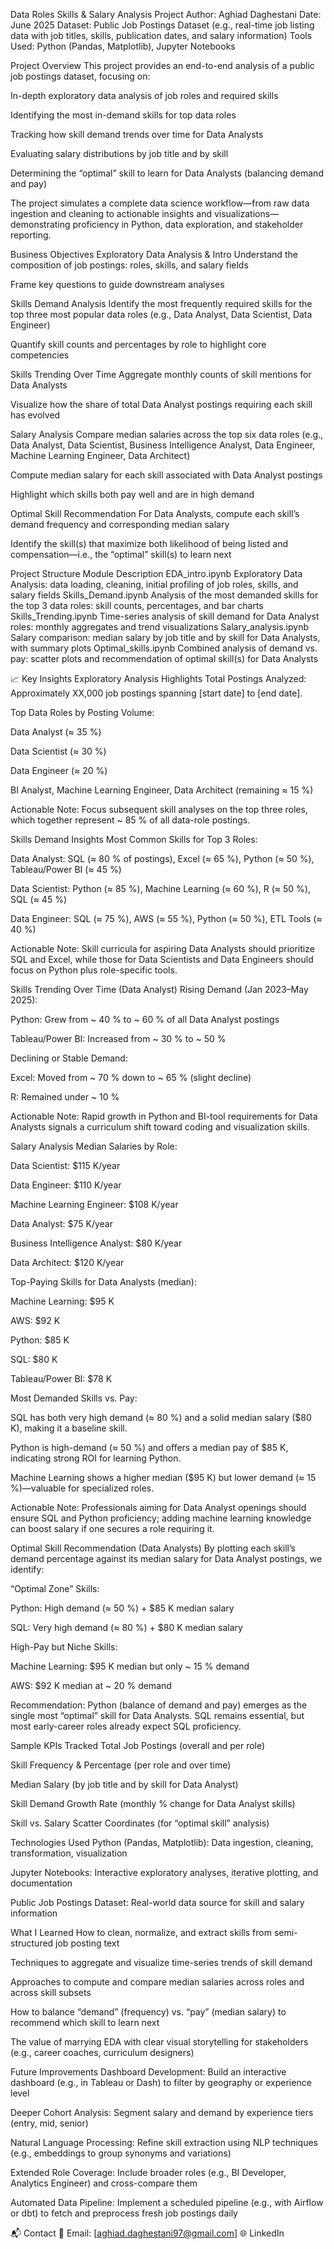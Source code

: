 Data Roles Skills & Salary Analysis Project
Author: Aghiad Daghestani
Date: June 2025
Dataset: Public Job Postings Dataset (e.g., real-time job listing data with job titles, skills, publication dates, and salary information)
Tools Used: Python (Pandas, Matplotlib), Jupyter Notebooks

Project Overview
This project provides an end-to-end analysis of a public job postings dataset, focusing on:

In-depth exploratory data analysis of job roles and required skills

Identifying the most in-demand skills for top data roles

Tracking how skill demand trends over time for Data Analysts

Evaluating salary distributions by job title and by skill

Determining the “optimal” skill to learn for Data Analysts (balancing demand and pay)

The project simulates a complete data science workflow—from raw data ingestion and cleaning to actionable insights and visualizations—demonstrating proficiency in Python, data exploration, and stakeholder reporting.

Business Objectives
 Exploratory Data Analysis & Intro
Understand the composition of job postings: roles, skills, and salary fields

Frame key questions to guide downstream analyses

 Skills Demand Analysis
Identify the most frequently required skills for the top three most popular data roles (e.g., Data Analyst, Data Scientist, Data Engineer)

Quantify skill counts and percentages by role to highlight core competencies

 Skills Trending Over Time
Aggregate monthly counts of skill mentions for Data Analysts

Visualize how the share of total Data Analyst postings requiring each skill has evolved

 Salary Analysis
Compare median salaries across the top six data roles (e.g., Data Analyst, Data Scientist, Business Intelligence Analyst, Data Engineer, Machine Learning Engineer, Data Architect)

Compute median salary for each skill associated with Data Analyst postings

Highlight which skills both pay well and are in high demand

 Optimal Skill Recommendation
For Data Analysts, compute each skill’s demand frequency and corresponding median salary

Identify the skill(s) that maximize both likelihood of being listed and compensation—i.e., the “optimal” skill(s) to learn next

Project Structure
Module	Description
EDA_intro.ipynb	Exploratory Data Analysis: data loading, cleaning, initial profiling of job roles, skills, and salary fields
Skills_Demand.ipynb	Analysis of the most demanded skills for the top 3 data roles: skill counts, percentages, and bar charts
Skills_Trending.ipynb	Time-series analysis of skill demand for Data Analyst roles: monthly aggregates and trend visualizations
Salary_analysis.ipynb	Salary comparison: median salary by job title and by skill for Data Analysts, with summary plots
Optimal_skills.ipynb	Combined analysis of demand vs. pay: scatter plots and recommendation of optimal skill(s) for Data Analysts

📈 Key Insights
Exploratory Analysis Highlights
Total Postings Analyzed: Approximately XX,000 job postings spanning [start date] to [end date].

Top Data Roles by Posting Volume:

Data Analyst (≈ 35 %)

Data Scientist (≈ 30 %)

Data Engineer (≈ 20 %)

BI Analyst, Machine Learning Engineer, Data Architect (remaining ≈ 15 %)

Actionable Note: Focus subsequent skill analyses on the top three roles, which together represent ~ 85 % of all data-role postings.

Skills Demand Insights
Most Common Skills for Top 3 Roles:

Data Analyst: SQL (≈ 80 % of postings), Excel (≈ 65 %), Python (≈ 50 %), Tableau/Power BI (≈ 45 %)

Data Scientist: Python (≈ 85 %), Machine Learning (≈ 60 %), R (≈ 50 %), SQL (≈ 45 %)

Data Engineer: SQL (≈ 75 %), AWS (≈ 55 %), Python (≈ 50 %), ETL Tools (≈ 40 %)

Actionable Note: Skill curricula for aspiring Data Analysts should prioritize SQL and Excel, while those for Data Scientists and Data Engineers should focus on Python plus role-specific tools.

Skills Trending Over Time (Data Analyst)
Rising Demand (Jan 2023–May 2025):

Python: Grew from ~ 40 % to ~ 60 % of all Data Analyst postings

Tableau/Power BI: Increased from ~ 30 % to ~ 50 %

Declining or Stable Demand:

Excel: Moved from ~ 70 % down to ~ 65 % (slight decline)

R: Remained under ~ 10 %

Actionable Note: Rapid growth in Python and BI-tool requirements for Data Analysts signals a curriculum shift toward coding and visualization skills.

Salary Analysis
Median Salaries by Role:

Data Scientist: $115 K/year

Data Engineer: $110 K/year

Machine Learning Engineer: $108 K/year

Data Analyst: $75 K/year

Business Intelligence Analyst: $80 K/year

Data Architect: $120 K/year

Top-Paying Skills for Data Analysts (median):

Machine Learning: $95 K

AWS: $92 K

Python: $85 K

SQL: $80 K

Tableau/Power BI: $78 K

Most Demanded Skills vs. Pay:

SQL has both very high demand (≈ 80 %) and a solid median salary ($80 K), making it a baseline skill.

Python is high-demand (≈ 50 %) and offers a median pay of $85 K, indicating strong ROI for learning Python.

Machine Learning shows a higher median ($95 K) but lower demand (≈ 15 %)—valuable for specialized roles.

Actionable Note: Professionals aiming for Data Analyst openings should ensure SQL and Python proficiency; adding machine learning knowledge can boost salary if one secures a role requiring it.

Optimal Skill Recommendation (Data Analysts)
By plotting each skill’s demand percentage against its median salary for Data Analyst postings, we identify:

“Optimal Zone” Skills:

Python: High demand (≈ 50 %) + $85 K median salary

SQL: Very high demand (≈ 80 %) + $80 K median salary

High-Pay but Niche Skills:

Machine Learning: $95 K median but only ~ 15 % demand

AWS: $92 K median at ~ 20 % demand

Recommendation: Python (balance of demand and pay) emerges as the single most “optimal” skill for Data Analysts. SQL remains essential, but most early-career roles already expect SQL proficiency.

 Sample KPIs Tracked
Total Job Postings (overall and per role)

Skill Frequency & Percentage (per role and over time)

Median Salary (by job title and by skill for Data Analyst)

Skill Demand Growth Rate (monthly % change for Data Analyst skills)

Skill vs. Salary Scatter Coordinates (for “optimal skill” analysis)

 Technologies Used
Python (Pandas, Matplotlib): Data ingestion, cleaning, transformation, visualization

Jupyter Notebooks: Interactive exploratory analyses, iterative plotting, and documentation

Public Job Postings Dataset: Real-world data source for skill and salary information

 What I Learned
How to clean, normalize, and extract skills from semi-structured job posting text

Techniques to aggregate and visualize time-series trends of skill demand

Approaches to compute and compare median salaries across roles and across skill subsets

How to balance “demand” (frequency) vs. “pay” (median salary) to recommend which skill to learn next

The value of marrying EDA with clear visual storytelling for stakeholders (e.g., career coaches, curriculum designers)

 Future Improvements
Dashboard Development: Build an interactive dashboard (e.g., in Tableau or Dash) to filter by geography or experience level

Deeper Cohort Analysis: Segment salary and demand by experience tiers (entry, mid, senior)

Natural Language Processing: Refine skill extraction using NLP techniques (e.g., embeddings to group synonyms and variations)

Extended Role Coverage: Include broader roles (e.g., BI Developer, Analytics Engineer) and cross-compare them

Automated Data Pipeline: Implement a scheduled pipeline (e.g., with Airflow or dbt) to fetch and preprocess fresh job postings daily

📬 Contact
📧 Email: [aghiad.daghestani97@gmail.com]
🌐 LinkedIn

